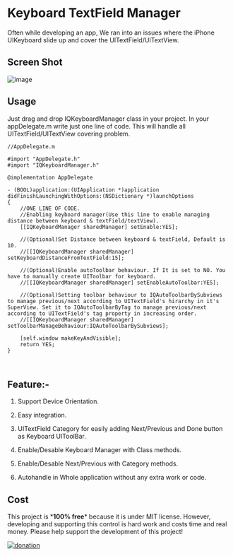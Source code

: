 Keyboard TextField Manager
==========================

Often while developing an app, We ran into an issues where the iPhone UIKeyboard slide up and cover the UITextField/UITextView.

## Screen Shot
![image](./KeyboardTextFieldDemo/Screenshot/IQKeyboardManagerScreenshot.png)


Usage
---
Just drag and drop IQKeyboardManager class in your project. In your appDelegate.m write just one line of code. This will handle all UITextField/UITextView covering problem.

```  objc
//AppDelegate.m

#import "AppDelegate.h"
#import "IQKeyboardManager.h"

@implementation AppDelegate

- (BOOL)application:(UIApplication *)application didFinishLaunchingWithOptions:(NSDictionary *)launchOptions
{
    //ONE LINE OF CODE.
    //Enabling keyboard manager(Use this line to enable managing distance between keyboard & textField/textView).
    [[IQKeyboardManager sharedManager] setEnable:YES];
    
    //(Optional)Set Distance between keyboard & textField, Default is 10.
    //[[IQKeyboardManager sharedManager] setKeyboardDistanceFromTextField:15];

    //(Optional)Enable autoToolbar behaviour. If It is set to NO. You have to manually create UIToolbar for keyboard.
    //[[IQKeyboardManager sharedManager] setEnableAutoToolbar:YES];

    //(Optional)Setting toolbar behaviour to IQAutoToolbarBySubviews to manage previous/next according to UITextField's hirarchy in it's SuperView. Set it to IQAutoToolbarByTag to manage previous/next according to UITextField's tag property in increasing order.
    //[[IQKeyboardManager sharedManager] setToolbarManageBehaviour:IQAutoToolbarBySubviews];

    [self.window makeKeyAndVisible];
    return YES;
}



```


## Feature:-
 1) Support Device Orientation.
 
 2) Easy integration.

 3) UITextField Category for easily adding Next/Previous and Done button as Keyboard UIToolBar.

 4) Enable/Desable Keyboard Manager with Class methods.

 5) Enable/Desable Next/Previous with Category methods.

 6) Autohandle in Whole application without any extra work or code.


Cost
-----------------------
This project is \***100% free**\* because it is under MIT license.
However, developing and supporting this control is hard work and costs time and real money. Please help support the development of this project!

[![donation](https://www.paypalobjects.com/en_US/i/btn/btn_donateCC_LG.gif)](https://www.paypal.com/cgi-bin/webscr?cmd=_donations&business=hack%2eiftekhar%40gmail%2ecom&lc=US&item_name=Iftekhar&no_note=0&currency_code=USD&bn=PP%2dDonationsBF%3abtn_donateCC_LG%2egif%3aNonHostedGuest)



